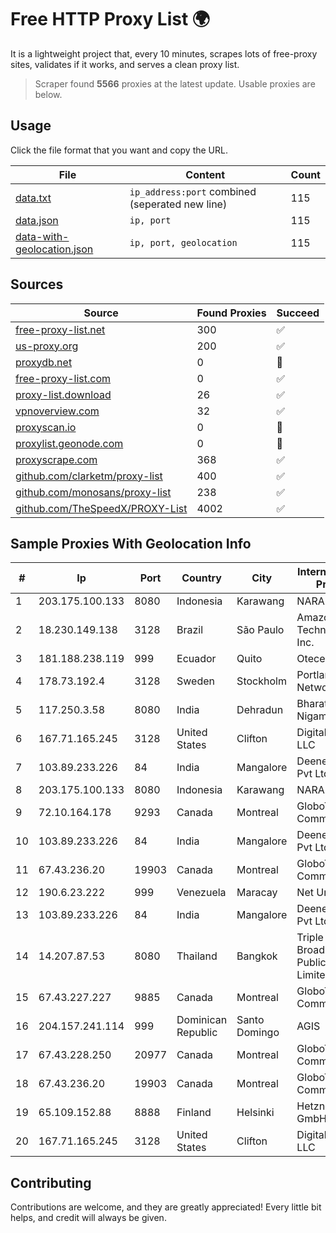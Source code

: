 
# Free HTTP Proxy List 🌍

It is a lightweight project that, every 10 minutes, scrapes lots of free-proxy sites, validates if it works, and serves a clean proxy list.


> Scraper found **5566** proxies at the latest update. Usable proxies are below.

## Usage

Click the file format that you want and copy the URL.


|File|Content|Count|
|----|-------|-----|
|[data.txt](https://raw.githubusercontent.com/themiralay/Proxy-List-World/master/data.txt)|`ip_address:port` combined (seperated new line)|115|
|[data.json](https://raw.githubusercontent.com/themiralay/Proxy-List-World/master/data.json)|`ip, port`|115|
|[data-with-geolocation.json](https://raw.githubusercontent.com/themiralay/Proxy-List-World/master/data-with-geolocation.json)|`ip, port, geolocation`|115|

## Sources

|Source|Found Proxies|Succeed|
|------|-------------|-------|
|[free-proxy-list.net](https://free-proxy-list.net)|300|✅|
|[us-proxy.org](https://www.us-proxy.org)|200|✅|
|[proxydb.net](http://proxydb.net)|0|🚫|
|[free-proxy-list.com](https://free-proxy-list.com/?page=&port=&type%5B%5D=http&type%5B%5D=https&up_time=0&search=Search)|0|✅|
|[proxy-list.download](https://www.proxy-list.download/HTTP)|26|✅|
|[vpnoverview.com](https://vpnoverview.com/privacy/anonymous-browsing/free-proxy-servers)|32|✅|
|[proxyscan.io](https://www.proxyscan.io)|0|🚫|
|[proxylist.geonode.com](https://proxylist.geonode.com/api/proxy-list?limit=300&page=1&sort_by=lastChecked&sort_type=desc&protocols=http,https)|0|🚫|
|[proxyscrape.com](https://api.proxyscrape.com/v2/?request=displayproxies&protocol=http&timeout=10000&country=all&ssl=all&anonymity=all)|368|✅|
|[github.com/clarketm/proxy-list](https://raw.githubusercontent.com/clarketm/proxy-list/master/proxy-list-raw.txt)|400|✅|
|[github.com/monosans/proxy-list](https://raw.githubusercontent.com/monosans/proxy-list/main/proxies/http.txt)|238|✅|
|[github.com/TheSpeedX/PROXY-List](https://raw.githubusercontent.com/TheSpeedX/PROXY-List/master/http.txt)|4002|✅|


## Sample Proxies With Geolocation Info

|#|Ip|Port|Country|City|Internet Service Provider|
|-|--|----|-------|----|-------------------------|
|1|203.175.100.133|8080|Indonesia|Karawang|NARANET|
|2|18.230.149.138|3128|Brazil|São Paulo|Amazon Technologies Inc.|
|3|181.188.238.119|999|Ecuador|Quito|Otecel S.A.|
|4|178.73.192.4|3128|Sweden|Stockholm|Portlane Network|
|5|117.250.3.58|8080|India|Dehradun|Bharat Sanchar Nigam Ltd|
|6|167.71.165.245|3128|United States|Clifton|DigitalOcean, LLC|
|7|103.89.233.226|84|India|Mangalore|Deenet Services Pvt Ltd|
|8|203.175.100.133|8080|Indonesia|Karawang|NARANET|
|9|72.10.164.178|9293|Canada|Montreal|GloboTech Communications|
|10|103.89.233.226|84|India|Mangalore|Deenet Services Pvt Ltd|
|11|67.43.236.20|19903|Canada|Montreal|GloboTech Communications|
|12|190.6.23.222|999|Venezuela|Maracay|Net Uno|
|13|103.89.233.226|84|India|Mangalore|Deenet Services Pvt Ltd|
|14|14.207.87.53|8080|Thailand|Bangkok|Triple T Broadband Public Company Limited|
|15|67.43.227.227|9885|Canada|Montreal|GloboTech Communications|
|16|204.157.241.114|999|Dominican Republic|Santo Domingo|AGIS|
|17|67.43.228.250|20977|Canada|Montreal|GloboTech Communications|
|18|67.43.236.20|19903|Canada|Montreal|GloboTech Communications|
|19|65.109.152.88|8888|Finland|Helsinki|Hetzner Online GmbH|
|20|167.71.165.245|3128|United States|Clifton|DigitalOcean, LLC|



## Contributing

Contributions are welcome, and they are greatly appreciated! Every
little bit helps, and credit will always be given.


